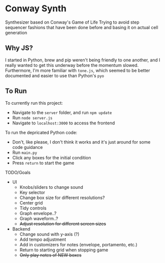 # Conway Synth
Synthesizer based on Conway's Game of Life
Trying to avoid step sequencer fashions that have been done before and basing it on actual cell generation

## Why JS?
I started in Python, brew and pip weren't being friendly to one another, and I really wanted to get this underway before the momentum slowed. Furthermore, I'm more familiar with `tone.js`, which seemed to be better documented and easier to use than Python's `pyo`

## To Run
To currently run this project:
- Navigate to the `server` folder, and run `npm update`
- Run `node server.js`
- Navigate to `localhost:3000` to access the frontend

To run the depricated  Python code:
- Don't, like please, I don't think it works and it's just around for some code guidance
- Run `main.py`
- Click any boxes for the initial condition
- Press `return` to start the game

TODO/Goals
- UI
    - Knobs/sliders to change sound
    - Key selector
    - Change box size for different resolutions?
    - Center grid
    - Tidy controls
    - Graph envelope..?
    - Graph waveform..?
    - ~~Adjust resolution for different screen sizes~~
- Backend
    - Change sound with y-axis (?)
    - Add tempo adjustment
    - Add in customizers for notes (envelope, portamento, etc.)
    - Return to starting grid when stopping game
    - ~~Only play notes of NEW boxes~~